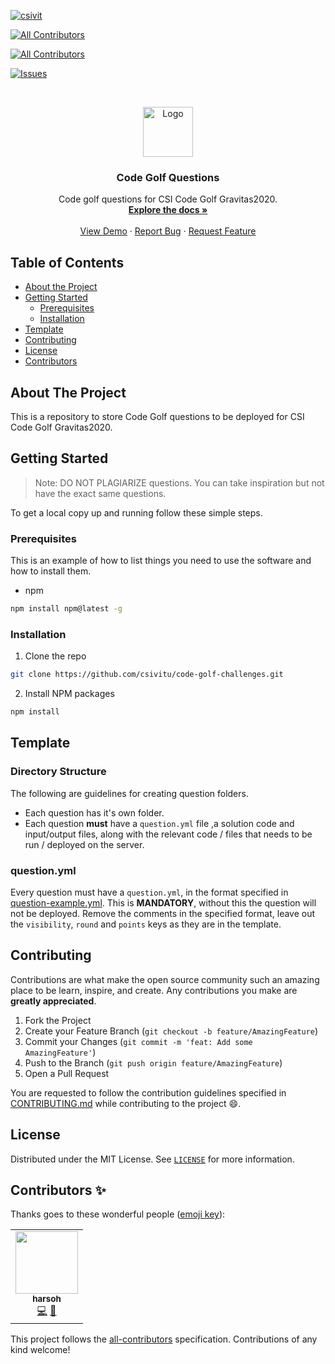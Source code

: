 [![csivit][csivitu-shield]][csivitu-url]
<!-- ALL-CONTRIBUTORS-BADGE:START - Do not remove or modify this section -->
[![All Contributors](https://img.shields.io/badge/all_contributors-1-orange.svg?style=flat-square)](#contributors-)
<!-- ALL-CONTRIBUTORS-BADGE:END -->
<!-- ALL-CONTRIBUTORS-BADGE:START - Do not remove or modify this section -->
[![All Contributors](https://img.shields.io/badge/all_contributors-13-orange.svg?style=flat-square)](#contributors-)
<!-- ALL-CONTRIBUTORS-BADGE:END -->
[![Issues][issues-shield]][issues-url]

<!-- PROJECT LOGO -->
<br />
<p align="center">
  <a href="https://github.com/csivitu">
    <img src="https://csivit.com/images/favicon.png" alt="Logo" width="80">
  </a>

  <h3 align="center">Code Golf Questions</h3>

  <p align="center">
    Code golf questions for CSI Code Golf Gravitas2020.
    <br />
    <a href="https://github.com/csivitu/code-golf-challenges"><strong>Explore the docs »</strong></a>
    <br />
    <br />
    <a href="https://github.com/csivitu/code-golf-challenges">View Demo</a>
    ·
    <a href="https://github.com/csivitu/code-golf-challenges/issues">Report Bug</a>
    ·
    <a href="https://github.com/csivitu/code-golf-challenges/issues">Request Feature</a>
  </p>
</p>



<!-- TABLE OF CONTENTS -->
## Table of Contents

* [About the Project](#about-the-project)
* [Getting Started](#getting-started)
  * [Prerequisites](#prerequisites)
  * [Installation](#installation)
* [Template](#Template)
* [Contributing](#contributing)
* [License](#license)
* [Contributors](#contributors-)



<!-- ABOUT THE PROJECT -->
## About The Project

This is a repository to store Code Golf questions to be deployed for CSI Code Golf Gravitas2020.


<!-- GETTING STARTED -->
## Getting Started

> Note: DO NOT PLAGIARIZE questions. You can take inspiration but not have the exact same questions.

To get a local copy up and running follow these simple steps.

### Prerequisites

This is an example of how to list things you need to use the software and how to install them.
* npm
```sh
npm install npm@latest -g
```

### Installation
 
1. Clone the repo
```sh
git clone https://github.com/csivitu/code-golf-challenges.git
```
2. Install NPM packages
```sh
npm install
```

## Template

### Directory Structure

The following are guidelines for creating question folders.

- Each question has it's own folder.
- Each question **must** have a `question.yml` file ,a solution code and input/output files, along with the relevant code / files that needs to be run / deployed on the server.

### question.yml

Every question must have a `question.yml`, in the format specified in [question-example.yml](./question-example.yml). This is **MANDATORY**, without this the question will not be deployed. Remove the comments in the specified format, leave out the `visibility`, `round` and `points` keys as they are in the template. 

<!-- CONTRIBUTING -->
## Contributing

Contributions are what make the open source community such an amazing place to be learn, inspire, and create. Any contributions you make are **greatly appreciated**.

1. Fork the Project
2. Create your Feature Branch (`git checkout -b feature/AmazingFeature`)
3. Commit your Changes (`git commit -m 'feat: Add some AmazingFeature'`)
4. Push to the Branch (`git push origin feature/AmazingFeature`)
5. Open a Pull Request

You are requested to follow the contribution guidelines specified in [CONTRIBUTING.md](./CONTRIBUTING.md) while contributing to the project :smile:.

<!-- LICENSE -->
## License

Distributed under the MIT License. See [`LICENSE`](./LICENSE) for more information.




<!-- MARKDOWN LINKS & IMAGES -->
<!-- https://www.markdownguide.org/basic-syntax/#reference-style-links -->
[csivitu-shield]: https://img.shields.io/badge/csivitu-csivitu-blue
[csivitu-url]: https://csivit.com
[issues-shield]: https://img.shields.io/github/issues/othneildrew/Best-README-Template.svg?style=flat-square
[issues-url]: https://github.com/csivitu/code-golf-challenges/issues

## Contributors ✨

Thanks goes to these wonderful people ([emoji key](https://allcontributors.org/docs/en/emoji-key)):

<!-- ALL-CONTRIBUTORS-LIST:START - Do not remove or modify this section -->
<!-- prettier-ignore-start -->
<!-- markdownlint-disable -->
<table>
  <tr>
    <td align="center"><a href="https://github.com/harsoh"><img src="https://avatars3.githubusercontent.com/u/55947999?v=4" width="100px;" alt=""/><br /><sub><b>harsoh</b></sub></a><br /><a href="https://github.com/csivitu/code-golf-challenges/commits?author=harsoh" title="Code">💻</a> <a href="https://github.com/csivitu/code-golf-challenges/commits?author=harsoh" title="Documentation">📖</a></td>
  </tr>
</table>

<!-- markdownlint-enable -->
<!-- prettier-ignore-end -->
<!-- ALL-CONTRIBUTORS-LIST:END -->

This project follows the [all-contributors](https://github.com/all-contributors/all-contributors) specification. Contributions of any kind welcome!